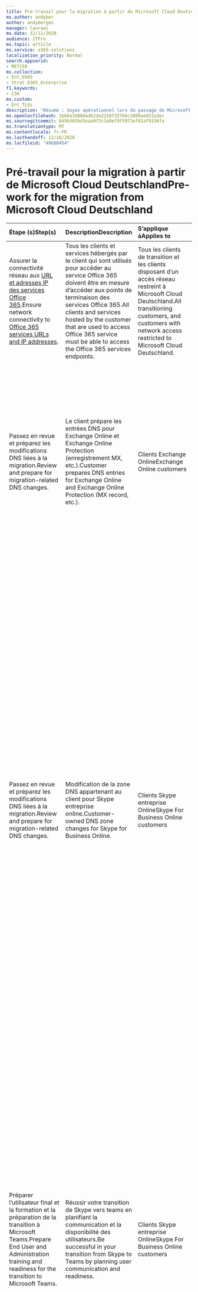 ```yaml
---
title: Pré-travail pour la migration à partir de Microsoft Cloud Deutschland
ms.author: andyber
author: andybergen
manager: laurawi
ms.date: 12/11/2020
audience: ITPro
ms.topic: article
ms.service: o365-solutions
localization_priority: Normal
search.appverid:
- MET150
ms.collection:
- Ent_O365
- Strat_O365_Enterprise
f1.keywords:
- CSH
ms.custom:
- Ent_TLGs
description: 'Résumé : Soyez opérationnel lors du passage de Microsoft Cloud Germany (Microsoft Cloud Deutschland) vers les services Office 365 dans la nouvelle région de centre de connaissances allemande.'
ms.openlocfilehash: 1bb6a1b80da462da2218f32fbbc2899ae651a3ec
ms.sourcegitcommit: 849b365bd3eaa9f3c3a9ef9f5973ef81af9156fa
ms.translationtype: MT
ms.contentlocale: fr-FR
ms.lasthandoff: 12/16/2020
ms.locfileid: "49688454"
---
```

# <a name="pre-work-for-the-migration-from-microsoft-cloud-deutschland"></a><span data-ttu-id="1a93c-103">Pré-travail pour la migration à partir de Microsoft Cloud Deutschland</span><span class="sxs-lookup"><span data-stu-id="1a93c-103">Pre-work for the migration from Microsoft Cloud Deutschland</span></span>

| <span data-ttu-id="1a93c-104">Étape (s)</span><span class="sxs-lookup"><span data-stu-id="1a93c-104">Step(s)</span></span> | <span data-ttu-id="1a93c-105">Description</span><span class="sxs-lookup"><span data-stu-id="1a93c-105">Description</span></span> | <span data-ttu-id="1a93c-106">S’applique à</span><span class="sxs-lookup"><span data-stu-id="1a93c-106">Applies to</span></span> | <span data-ttu-id="1a93c-107">Impact</span><span class="sxs-lookup"><span data-stu-id="1a93c-107">Impact</span></span> |
|:-------|:-----|:-------|:-------|
| <span data-ttu-id="1a93c-108">Assurer la connectivité réseau aux [URL et adresses IP des services Office 365](https://aka.ms/o365urls).</span><span class="sxs-lookup"><span data-stu-id="1a93c-108">Ensure network connectivity to [Office 365 services URLs and IP addresses](https://aka.ms/o365urls).</span></span> | <span data-ttu-id="1a93c-109">Tous les clients et services hébergés par le client qui sont utilisés pour accéder au service Office 365 doivent être en mesure d’accéder aux points de terminaison des services Office 365.</span><span class="sxs-lookup"><span data-stu-id="1a93c-109">All clients and services hosted by the customer that are used to access Office 365 service must be able to access the Office 365 services endpoints.</span></span> | <span data-ttu-id="1a93c-110">Tous les clients de transition et les clients disposant d’un accès réseau restreint à Microsoft Cloud Deutschland.</span><span class="sxs-lookup"><span data-stu-id="1a93c-110">All transitioning customers, and customers with network access restricted to Microsoft Cloud Deutschland.</span></span> | <span data-ttu-id="1a93c-111">Action requise.</span><span class="sxs-lookup"><span data-stu-id="1a93c-111">Required action.</span></span> <span data-ttu-id="1a93c-112">Inaction peut entraîner des défaillances du service ou du logiciel client.</span><span class="sxs-lookup"><span data-stu-id="1a93c-112">Inaction may result in failures of the service or client software.</span></span> |
| <span data-ttu-id="1a93c-113">Passez en revue et préparez les modifications DNS liées à la migration.</span><span class="sxs-lookup"><span data-stu-id="1a93c-113">Review and prepare for migration-related DNS changes.</span></span> | <span data-ttu-id="1a93c-114">Le client prépare les entrées DNS pour Exchange Online et Exchange Online Protection (enregistrement MX, etc.).</span><span class="sxs-lookup"><span data-stu-id="1a93c-114">Customer prepares DNS entries for Exchange Online and Exchange Online Protection (MX record, etc.).</span></span> | <span data-ttu-id="1a93c-115">Clients Exchange Online</span><span class="sxs-lookup"><span data-stu-id="1a93c-115">Exchange Online customers</span></span> | <span data-ttu-id="1a93c-116">Il s’agit d’une action recommandée.</span><span class="sxs-lookup"><span data-stu-id="1a93c-116">This is a recommended action.</span></span> <span data-ttu-id="1a93c-117">Aucune action signifie que le courrier électronique des clients migrés peut être acheminé via Microsoft Cloud Deutschland jusqu’à ce que les services Microsoft Cloud Deutschland soient désactivés.</span><span class="sxs-lookup"><span data-stu-id="1a93c-117">No action means migrated customers' email may route through Microsoft Cloud Deutschland until Microsoft Cloud Deutschland services are disabled.</span></span> |
| <span data-ttu-id="1a93c-118">Passez en revue et préparez les modifications DNS liées à la migration.</span><span class="sxs-lookup"><span data-stu-id="1a93c-118">Review and prepare for migration-related DNS changes.</span></span> | <span data-ttu-id="1a93c-119">Modification de la zone DNS appartenant au client pour Skype entreprise online.</span><span class="sxs-lookup"><span data-stu-id="1a93c-119">Customer-owned DNS zone changes for Skype for Business Online.</span></span> | <span data-ttu-id="1a93c-120">Clients Skype entreprise Online</span><span class="sxs-lookup"><span data-stu-id="1a93c-120">Skype For Business Online customers</span></span> | <span data-ttu-id="1a93c-121">-Nous vous recommandons de mettre à jour la durée de vie (TTL) de tous les enregistrements DNS de domaine appartenant au client à 5 minutes pour accélérer l’actualisation des enregistrements DNS.</span><span class="sxs-lookup"><span data-stu-id="1a93c-121">- We recommend that you update the Time-to-Live (TTL) for any  customer-owned domain DNS records to 5 minutes to expedite the refreshing of DNS records.</span></span> <span data-ttu-id="1a93c-122">Toutefois, le basculement géré par Microsoft associé à cette modification DNS peut se produire à tout moment dans la fenêtre de modification 24 heures fournie.</span><span class="sxs-lookup"><span data-stu-id="1a93c-122">However, the Microsoft-managed cutover associated with this DNS change may occur anytime within the provided 24-hour change window.</span></span> <br><br> <span data-ttu-id="1a93c-123">-Une interruption du service est possible à l’avenir.</span><span class="sxs-lookup"><span data-stu-id="1a93c-123">- Disruption of service is possible in the future.</span></span> <span data-ttu-id="1a93c-124">Les utilisateurs ne pourront pas se connecter à Skype entreprise et seront redirigés vers l’expérience de teams migrée dans les services Office 365.</span><span class="sxs-lookup"><span data-stu-id="1a93c-124">Users won't be able to log into Skype for Business and will be redirected to the migrated Teams experience in the Office 365 services.</span></span> |
| <span data-ttu-id="1a93c-125">Préparer l’utilisateur final et la formation et la préparation de la transition à Microsoft Teams.</span><span class="sxs-lookup"><span data-stu-id="1a93c-125">Prepare End User and Administration training and readiness for the transition to Microsoft Teams.</span></span> | <span data-ttu-id="1a93c-126">Réussir votre transition de Skype vers teams en planifiant la communication et la disponibilité des utilisateurs.</span><span class="sxs-lookup"><span data-stu-id="1a93c-126">Be successful in your transition from Skype to Teams by planning user communication and readiness.</span></span> | <span data-ttu-id="1a93c-127">Clients Skype entreprise Online</span><span class="sxs-lookup"><span data-stu-id="1a93c-127">Skype For Business Online customers</span></span> | <span data-ttu-id="1a93c-128">-Les clients doivent connaître les nouveaux services et utiliser une fois leurs services transférés vers les services Office 365.</span><span class="sxs-lookup"><span data-stu-id="1a93c-128">- Clients need to be aware of the new services and how to use once their services are transitioned to the Office 365 services.</span></span> <br><br> <span data-ttu-id="1a93c-129">-Après que des modifications DNS ont été apportées pour les domaines personnel client et le domaine initial, les utilisateurs se connectent à Skype entreprise et voient qu’ils sont désormais migrés vers Teams.</span><span class="sxs-lookup"><span data-stu-id="1a93c-129">- After DNS changes are made for both the customer vanity domains and the initial domain, users would sign into Skype for Business and see that they now are migrated to Teams.</span></span> <span data-ttu-id="1a93c-130">Cela télécharge également le client de bureau pour teams en arrière-plan.</span><span class="sxs-lookup"><span data-stu-id="1a93c-130">This would also download the desktop client for Teams in the background.</span></span> |
| <span data-ttu-id="1a93c-131">Préparer la formation de l’utilisateur final et de l’administration à propos des utilisateurs qui suppriment et rajoutent leur compte à Microsoft Outlook pour iOS et Android.</span><span class="sxs-lookup"><span data-stu-id="1a93c-131">Prepare end-user and administration training about users removing and re-adding their account to Microsoft Outlook for iOS and Android.</span></span> | <span data-ttu-id="1a93c-132">Microsoft Outlook pour iOS et Android les comptes configurés avec des boîtes aux lettres dans Microsoft Cloud Deutschland devront peut-être être supprimés et ajoutés à Outlook afin de synchroniser correctement la nouvelle configuration des services Office 365.</span><span class="sxs-lookup"><span data-stu-id="1a93c-132">Microsoft Outlook for iOS and Android accounts configured with mailboxes in Microsoft Cloud Deutschland may have to be removed and added again to Outlook in order to properly synchronize the new Office 365 services configuration.</span></span> | <span data-ttu-id="1a93c-133">Microsoft Outlook pour les clients iOS et Android</span><span class="sxs-lookup"><span data-stu-id="1a93c-133">Microsoft Outlook for iOS and Android customers</span></span> | <span data-ttu-id="1a93c-134">Les boîtes aux lettres Outlook précédemment configurées pour Microsoft Cloud Deutschland ne peuvent pas récupérer la nouvelle configuration des services Office 365, ce qui entraîne des erreurs et dégradation des performances d’autres expériences utilisateur.</span><span class="sxs-lookup"><span data-stu-id="1a93c-134">Outlook mailboxes previously configured for Microsoft Cloud Deutschland may not pick up the new Office 365 Services configuration, leading to errors and degraded performance of other user experiences.</span></span> <span data-ttu-id="1a93c-135">Les administrateurs informatiques sont encouragés à fournir une documentation qui indique de manière proactive aux utilisateurs de supprimer et de rajouter leurs comptes à Microsoft Outlook pour iOS et Android si des problèmes liés à la connexion ou à la synchronisation des messages se produisent après la migration.</span><span class="sxs-lookup"><span data-stu-id="1a93c-135">IT admins are encouraged to provide documentation that proactively instructs users to remove and re-add their accounts to Microsoft Outlook for iOS and Android if issues with signing in or synchronizing mail occur after migration.</span></span> |
| <span data-ttu-id="1a93c-136">Préparez-vous à avertir les utilisateurs du redémarrage et de la connexion et de l’extraction de leurs clients après la migration.</span><span class="sxs-lookup"><span data-stu-id="1a93c-136">Prepare to notify users about restarting and signing in to and out of their clients after migration.</span></span> | <span data-ttu-id="1a93c-137">La gestion des licences client Office passe de Microsoft Cloud Deutschland aux services Office 365 dans la migration.</span><span class="sxs-lookup"><span data-stu-id="1a93c-137">Office client licensing will transition from Microsoft Cloud Deutschland to Office 365 services in the migration.</span></span> <span data-ttu-id="1a93c-138">Les clients récupèrent une nouvelle licence valide après avoir effectué la déconnexion de et de vers les clients Office.</span><span class="sxs-lookup"><span data-stu-id="1a93c-138">Clients pick up a new valid license after signing out of and in to Office clients.</span></span> | <span data-ttu-id="1a93c-139">Clients Microsoft 365 apps</span><span class="sxs-lookup"><span data-stu-id="1a93c-139">Microsoft 365 Apps customers</span></span> |  <span data-ttu-id="1a93c-140">Les produits Office des utilisateurs doivent actualiser les licences à partir des services Office 365.</span><span class="sxs-lookup"><span data-stu-id="1a93c-140">Users' Office products need to refresh licenses from Office 365 services.</span></span> <span data-ttu-id="1a93c-141">Si les licences ne sont pas actualisées, les produits Office peuvent subir des erreurs de validation de licence.</span><span class="sxs-lookup"><span data-stu-id="1a93c-141">If licenses aren't refreshed, Office products may experience license validation errors.</span></span> |
| <span data-ttu-id="1a93c-142">Annulez les abonnements d’essai.</span><span class="sxs-lookup"><span data-stu-id="1a93c-142">Cancel any trial subscriptions.</span></span> | <span data-ttu-id="1a93c-143">Les abonnements à la version d’évaluation ne seront pas migrés et bloqueront le transfert des abonnements payants.</span><span class="sxs-lookup"><span data-stu-id="1a93c-143">Trial subscriptions will not be migrated and will block transfer of paid subscriptions.</span></span> | <span data-ttu-id="1a93c-144">Tous les clients</span><span class="sxs-lookup"><span data-stu-id="1a93c-144">All customers</span></span> | <span data-ttu-id="1a93c-145">Les services d’évaluation sont expirés et ne fonctionnent pas si les utilisateurs y accèdent après l’annulation.</span><span class="sxs-lookup"><span data-stu-id="1a93c-145">Trial services are expired and non-functioning if accessed by users after cancellation.</span></span> |
| <span data-ttu-id="1a93c-146">Déployer le client de bureau teams pour les utilisateurs qui accèdent à Skype entreprise en Allemagne.</span><span class="sxs-lookup"><span data-stu-id="1a93c-146">Deploy Teams desktop client for users who access Skype for Business in Germany.</span></span> | <span data-ttu-id="1a93c-147">La migration déplace les utilisateurs vers teams pour la collaboration, l’appel et la conversation.</span><span class="sxs-lookup"><span data-stu-id="1a93c-147">Migration moves users to Teams for collaboration, calling, and chat.</span></span> <span data-ttu-id="1a93c-148">Déployez le client teams de bureau ou assurez-vous qu’un navigateur pris en charge est disponible.</span><span class="sxs-lookup"><span data-stu-id="1a93c-148">Either, deploy the Teams desktop client or ensure that a supported browser is available.</span></span> | <span data-ttu-id="1a93c-149">Clients Skype entreprise</span><span class="sxs-lookup"><span data-stu-id="1a93c-149">Skype for Business customers</span></span> | <span data-ttu-id="1a93c-150">L’inaction entraînera l’indisponibilité des services de collaboration de teams.</span><span class="sxs-lookup"><span data-stu-id="1a93c-150">Inaction will result in unavailability of Teams collaboration services.</span></span> |
| <span data-ttu-id="1a93c-151">Analysez les différences de fonctionnalités de licence entre Microsoft Cloud Deutschland et les services Office 365.</span><span class="sxs-lookup"><span data-stu-id="1a93c-151">Analyze differences in license features between Microsoft Cloud Deutschland and Office 365 Services.</span></span> | <span data-ttu-id="1a93c-152">Les services Office 365 incluent des fonctionnalités et des services supplémentaires qui ne sont pas disponibles dans le Cloud Deutschland actuel.</span><span class="sxs-lookup"><span data-stu-id="1a93c-152">Office 365 services include additional features and services not available in the current Microsoft Cloud Deutschland.</span></span> <span data-ttu-id="1a93c-153">Lors du transfert d’abonnement, de nouvelles fonctionnalités seront disponibles pour les utilisateurs.</span><span class="sxs-lookup"><span data-stu-id="1a93c-153">During subscription transfer, new features will be available to users.</span></span> | <span data-ttu-id="1a93c-154">Tous les clients</span><span class="sxs-lookup"><span data-stu-id="1a93c-154">All customers</span></span> | <span data-ttu-id="1a93c-155">-Analysez les différentes fonctionnalités fournies par les licences pour Microsoft Cloud Deutschland et les services Office 365.</span><span class="sxs-lookup"><span data-stu-id="1a93c-155">- Analyze the different features provided by the licenses for Microsoft Cloud Deutschland and Office 365 Services.</span></span> <span data-ttu-id="1a93c-156">Commencez par la [Description du service de plateforme Office 365](https://docs.microsoft.com/office365/servicedescriptions/office-365-platform-service-description/office-365-platform-service-description).</span><span class="sxs-lookup"><span data-stu-id="1a93c-156">Start with the [Office 365 platform Service Description](https://docs.microsoft.com/office365/servicedescriptions/office-365-platform-service-description/office-365-platform-service-description).</span></span> <br><br> <span data-ttu-id="1a93c-157">-Déterminez si les nouvelles fonctionnalités des services Office 365 doivent être initialement désactivées pour limiter les effets sur les utilisateurs ou la gestion des modifications de l’utilisateur, et modifier les attributions de licence si nécessaire.</span><span class="sxs-lookup"><span data-stu-id="1a93c-157">- Determine if any new features of Office 365 services should be initially disabled to limit effects on users or on user change management, and alter user license assignments as needed.</span></span> <br><br> <span data-ttu-id="1a93c-158">-Préparez les utilisateurs et le personnel du support technique pour les nouveaux services et fonctionnalités fournis par les services Office 365.</span><span class="sxs-lookup"><span data-stu-id="1a93c-158">- Prepare users and help desk staff for new services and features provided by Office 365 services.</span></span> |
| <span data-ttu-id="1a93c-159">Créez des stratégies de [rétention](https://docs.microsoft.com/microsoft-365/compliance/retention) à l’échelle de l’organisation à protéger contre la suppression involontaire du contenu lors de la migration.</span><span class="sxs-lookup"><span data-stu-id="1a93c-159">Create organization-wide [retention policies](https://docs.microsoft.com/microsoft-365/compliance/retention) to protect from inadvertent deletion of content during migration.</span></span>  | <span data-ttu-id="1a93c-160">-Pour vous assurer que le contenu n’est pas supprimé par inadvertance par les utilisateurs finaux pendant la migration, les clients peuvent choisir d’activer une stratégie de rétention à l’échelle de l’organisation.</span><span class="sxs-lookup"><span data-stu-id="1a93c-160">- To ensure that content isn't inadvertently deleted by end users during the migration, customers may choose to enable an organization-wide retention policy.</span></span> <br><br> <span data-ttu-id="1a93c-161">-Bien que la rétention ne soit pas requise, étant donné que les conservations placées à tout moment pendant la migration devraient fonctionner comme prévu, une stratégie de rétention est un mécanisme de sécurité de sauvegarde.</span><span class="sxs-lookup"><span data-stu-id="1a93c-161">- Although retention isn't required, since holds placed at any time during the migration should work as expected, having a retention policy is a back-up safety mechanism.</span></span> <span data-ttu-id="1a93c-162">En même temps, une stratégie de rétention peut ne pas être utilisée par tous les clients, en particulier les personnes concernées par la conservation.</span><span class="sxs-lookup"><span data-stu-id="1a93c-162">At the same time, a retention policy might not be used by all customers, especially those who are concerned about over preservation.</span></span> | <span data-ttu-id="1a93c-163">Clients Office</span><span class="sxs-lookup"><span data-stu-id="1a93c-163">Office customers</span></span> | <span data-ttu-id="1a93c-164">Appliquez la stratégie de rétention comme décrit dans [Découvrez les stratégies de rétention et les étiquettes de rétention](https://docs.microsoft.com/microsoft-365/compliance/retention-policies).</span><span class="sxs-lookup"><span data-stu-id="1a93c-164">Apply retention policy as described in [Learn about retention policies and retention labels](https://docs.microsoft.com/microsoft-365/compliance/retention-policies).</span></span> |
| <span data-ttu-id="1a93c-165">[Sauvegarde de la batterie de serveurs AD FS (Active Directory Federation Services)](ms-cloud-germany-transition-add-adfs.md#backup) pour les scénarios de récupération d’urgence.</span><span class="sxs-lookup"><span data-stu-id="1a93c-165">[Backup of Active Directory Federation Services (AD FS) farm](ms-cloud-germany-transition-add-adfs.md#backup) for disaster recovery scenarios.</span></span> | <span data-ttu-id="1a93c-166">Les clients doivent sauvegarder la batterie AD FS de manière appropriée afin de garantir que les approbations de la partie de confiance pour les points de terminaison & Germany peuvent être restaurées sans toucher à l’URI de l’émetteur des domaines.</span><span class="sxs-lookup"><span data-stu-id="1a93c-166">Customers need to back up the AD FS farm appropriately to ensure the relying party trusts to global & Germany endpoints can be restored without touching the issuer URI of the domains.</span></span> <span data-ttu-id="1a93c-167">Microsoft recommande d’utiliser la restauration rapide AD FS pour une sauvegarde de la batterie de serveurs et la restauration correspondante, si nécessaire.</span><span class="sxs-lookup"><span data-stu-id="1a93c-167">Microsoft recommends using AD FS Rapid Restore for a backup of the farm and the respective restore, if necessary.</span></span> | <span data-ttu-id="1a93c-168">Organisations d’authentification fédérée</span><span class="sxs-lookup"><span data-stu-id="1a93c-168">Federated Authentication organizations</span></span> | <span data-ttu-id="1a93c-169">Action requise.</span><span class="sxs-lookup"><span data-stu-id="1a93c-169">Required Action.</span></span> <span data-ttu-id="1a93c-170">L’inaction entraînera un impact sur le service pendant la migration si la batterie de serveurs AD FS du client échoue.</span><span class="sxs-lookup"><span data-stu-id="1a93c-170">Inaction will result in service impact during the migration if the AD FS farm of the customer fails.</span></span> |


## <a name="exchange-online"></a><span data-ttu-id="1a93c-171">Exchange Online</span><span class="sxs-lookup"><span data-stu-id="1a93c-171">Exchange Online</span></span>

| <span data-ttu-id="1a93c-172">Étape (s)</span><span class="sxs-lookup"><span data-stu-id="1a93c-172">Step(s)</span></span> | <span data-ttu-id="1a93c-173">Description</span><span class="sxs-lookup"><span data-stu-id="1a93c-173">Description</span></span> | <span data-ttu-id="1a93c-174">S’applique à</span><span class="sxs-lookup"><span data-stu-id="1a93c-174">Applies to</span></span> | <span data-ttu-id="1a93c-175">Impact</span><span class="sxs-lookup"><span data-stu-id="1a93c-175">Impact</span></span> |
|:-------|:-----|:-------|:-------|
| <span data-ttu-id="1a93c-176">Informez les partenaires externes de la transition à venir vers les services Office 365.</span><span class="sxs-lookup"><span data-stu-id="1a93c-176">Notify external partners of the upcoming transition to Office 365 services.</span></span> | <span data-ttu-id="1a93c-177">Les configurations d’espace d’adressage de disponibilité permettent le partage d’informations de disponibilité avec Office 365.</span><span class="sxs-lookup"><span data-stu-id="1a93c-177">Availability address space configurations allow sharing of free/busy information with Office 365.</span></span> | <span data-ttu-id="1a93c-178">Les clients Exchange Online ayant activé l’espace d’adressage calendrier et disponibilité.</span><span class="sxs-lookup"><span data-stu-id="1a93c-178">Exchange Online customers who have enabled sharing calendar and availability address space.</span></span> | <span data-ttu-id="1a93c-179">Action requise.</span><span class="sxs-lookup"><span data-stu-id="1a93c-179">Required action.</span></span>  <span data-ttu-id="1a93c-180">Si vous ne le faites pas, vous risquez de provoquer une défaillance du service ou du client lors d’une phase ultérieure de la migration client.</span><span class="sxs-lookup"><span data-stu-id="1a93c-180">Failure to do so may result in service or client failure at a later phase of customer migration.</span></span> |
|||||

<span data-ttu-id="1a93c-181">Si vous disposez d’un environnement Exchange hybride :</span><span class="sxs-lookup"><span data-stu-id="1a93c-181">If you have hybrid Exchange:</span></span>

| <span data-ttu-id="1a93c-182">Étape (s)</span><span class="sxs-lookup"><span data-stu-id="1a93c-182">Step(s)</span></span> | <span data-ttu-id="1a93c-183">Description</span><span class="sxs-lookup"><span data-stu-id="1a93c-183">Description</span></span> | <span data-ttu-id="1a93c-184">S’applique à</span><span class="sxs-lookup"><span data-stu-id="1a93c-184">Applies to</span></span> | <span data-ttu-id="1a93c-185">Impact</span><span class="sxs-lookup"><span data-stu-id="1a93c-185">Impact</span></span> |
|:-------|:-----|:-------|:-------|
| <span data-ttu-id="1a93c-186">Désinstallez les versions précédentes de l’Assistant de configuration hybride (HCW), puis installez et exécutez la dernière version, 17.0.5378.0, de [https://aka.ms/hybridwizard](https://aka.ms/hybridwizard) .</span><span class="sxs-lookup"><span data-stu-id="1a93c-186">Uninstall previous versions of Hybrid Configuration wizard (HCW), and then install and execute the latest version, 17.0.5378.0, from [https://aka.ms/hybridwizard](https://aka.ms/hybridwizard).</span></span> | <span data-ttu-id="1a93c-187">La dernière version du HCW inclut les mises à jour nécessaires pour prendre en charge les clients qui passent de Microsoft Cloud Deutschland aux services Office 365.</span><span class="sxs-lookup"><span data-stu-id="1a93c-187">The latest version of the HCW includes necessary updates to support customers who are transitioning from Microsoft Cloud Deutschland to Office 365 Services.</span></span> <br><br> <span data-ttu-id="1a93c-188">Les mises à jour incluent les modifications apportées aux paramètres de certificat local pour le connecteur d’envoi et le connecteur de réception.</span><span class="sxs-lookup"><span data-stu-id="1a93c-188">Updates include changes to on-premises certificate settings for Send connector and Receive connector.</span></span> | <span data-ttu-id="1a93c-189">Clients Exchange Online exécutant un déploiement hybride</span><span class="sxs-lookup"><span data-stu-id="1a93c-189">Exchange Online customers running Hybrid deployment</span></span> | <span data-ttu-id="1a93c-190">Action requise.</span><span class="sxs-lookup"><span data-stu-id="1a93c-190">Required action.</span></span> <span data-ttu-id="1a93c-191">Si vous ne le faites pas, vous risquez de provoquer une défaillance du service ou du client.</span><span class="sxs-lookup"><span data-stu-id="1a93c-191">Failure to do so may result in service or client failure.</span></span> |
|||||

## <a name="sharepoint-online"></a><span data-ttu-id="1a93c-192">SharePoint Online</span><span class="sxs-lookup"><span data-stu-id="1a93c-192">SharePoint Online</span></span>

<span data-ttu-id="1a93c-193">Si vous disposez de SharePoint 2013 :</span><span class="sxs-lookup"><span data-stu-id="1a93c-193">If you have SharePoint 2013:</span></span>

| <span data-ttu-id="1a93c-194">Étape (s)</span><span class="sxs-lookup"><span data-stu-id="1a93c-194">Step(s)</span></span> | <span data-ttu-id="1a93c-195">Description</span><span class="sxs-lookup"><span data-stu-id="1a93c-195">Description</span></span> | <span data-ttu-id="1a93c-196">S’applique à</span><span class="sxs-lookup"><span data-stu-id="1a93c-196">Applies to</span></span> | <span data-ttu-id="1a93c-197">Impact</span><span class="sxs-lookup"><span data-stu-id="1a93c-197">Impact</span></span> |
|:-------|:-----|:-------|:-------|
| <span data-ttu-id="1a93c-198">Limitez les flux de travail SharePoint 2013 à utiliser lors de la migration SharePoint Online.</span><span class="sxs-lookup"><span data-stu-id="1a93c-198">Limit SharePoint 2013 workflows, use during the SharePoint Online migration.</span></span> | <span data-ttu-id="1a93c-199">Réduire les flux de travail SharePoint 2013 et effectuer les flux de travail en cours avant les transitions.</span><span class="sxs-lookup"><span data-stu-id="1a93c-199">Reduce SharePoint 2013 workflows and complete in-flight workflows before transitions.</span></span> | <span data-ttu-id="1a93c-200">Clients SharePoint Online</span><span class="sxs-lookup"><span data-stu-id="1a93c-200">SharePoint Online Customers</span></span> | <span data-ttu-id="1a93c-201">L’inaction peut entraîner une confusion des utilisateurs et des appels au support technique.</span><span class="sxs-lookup"><span data-stu-id="1a93c-201">Inaction may result in user confusion and help desk calls.</span></span> |
|||||

## <a name="mobile"></a><span data-ttu-id="1a93c-202">Mobile</span><span class="sxs-lookup"><span data-stu-id="1a93c-202">Mobile</span></span>

<span data-ttu-id="1a93c-203">Si vous utilisez une solution MDM (Mobile Device Management) tierce :</span><span class="sxs-lookup"><span data-stu-id="1a93c-203">If you're using a third-party mobile device management (MDM) solution:</span></span>

| <span data-ttu-id="1a93c-204">Étape (s)</span><span class="sxs-lookup"><span data-stu-id="1a93c-204">Step(s)</span></span> | <span data-ttu-id="1a93c-205">Description</span><span class="sxs-lookup"><span data-stu-id="1a93c-205">Description</span></span> | <span data-ttu-id="1a93c-206">S’applique à</span><span class="sxs-lookup"><span data-stu-id="1a93c-206">Applies to</span></span> | <span data-ttu-id="1a93c-207">Impact</span><span class="sxs-lookup"><span data-stu-id="1a93c-207">Impact</span></span> |
|:-------|:-----|:-------|:-------|
| <span data-ttu-id="1a93c-208">Déterminez si une reconfiguration est nécessaire après la migration.</span><span class="sxs-lookup"><span data-stu-id="1a93c-208">Determine if any reconfiguration is required after migration.</span></span> | <span data-ttu-id="1a93c-209">Les solutions MDM peuvent cibler des `outlook.de` points de terminaison.</span><span class="sxs-lookup"><span data-stu-id="1a93c-209">MDM solutions may target `outlook.de` endpoints.</span></span> <span data-ttu-id="1a93c-210">Dans cette transition vers les services Office 365, les profils clients doivent être mis à jour vers l’URL des services Office 365, `outlook.office365.com` .</span><span class="sxs-lookup"><span data-stu-id="1a93c-210">In this transition to Office 365 Services, client profiles should update to the Office 365 services URL, `outlook.office365.com`.</span></span> | <span data-ttu-id="1a93c-211">Clients Exchange Online et MDM</span><span class="sxs-lookup"><span data-stu-id="1a93c-211">Exchange Online and MDM customers</span></span> | <span data-ttu-id="1a93c-212">Les clients peuvent continuer à fonctionner pendant que le `outlook.de` point de terminaison est accessible, mais ils échoueront si les points de terminaison Deutschland Cloud de Microsoft ne sont plus disponibles.</span><span class="sxs-lookup"><span data-stu-id="1a93c-212">Clients may continue to function while the `outlook.de` endpoint is accessible, but they'll fail if Microsoft Cloud Deutschland endpoints are no longer available.</span></span> |
|||||

## <a name="line-of-business-apps"></a><span data-ttu-id="1a93c-213">Applications métiers</span><span class="sxs-lookup"><span data-stu-id="1a93c-213">Line-of-business apps</span></span>

<span data-ttu-id="1a93c-214">Si vous utilisez un service tiers ou des applications métier (LOB) qui sont intégrées à Office 365 :</span><span class="sxs-lookup"><span data-stu-id="1a93c-214">If you're using a third-party service or line-of-business (LOB) apps that are integrated with Office 365:</span></span> 

| <span data-ttu-id="1a93c-215">Étape (s)</span><span class="sxs-lookup"><span data-stu-id="1a93c-215">Step(s)</span></span> | <span data-ttu-id="1a93c-216">Description</span><span class="sxs-lookup"><span data-stu-id="1a93c-216">Description</span></span> | <span data-ttu-id="1a93c-217">S’applique à</span><span class="sxs-lookup"><span data-stu-id="1a93c-217">Applies to</span></span> | <span data-ttu-id="1a93c-218">Impact</span><span class="sxs-lookup"><span data-stu-id="1a93c-218">Impact</span></span> |
|:-------|:-----|:-------|:-------|
| <span data-ttu-id="1a93c-219">Déterminez si une reconfiguration est nécessaire après la migration.</span><span class="sxs-lookup"><span data-stu-id="1a93c-219">Determine if any reconfiguration is required after migration.</span></span> | <span data-ttu-id="1a93c-220">Les services et applications tiers qui s’intègrent à Office 365 peuvent être codés de manière à s’attendre aux adresses IP et URL de Microsoft Cloud Deutschland.</span><span class="sxs-lookup"><span data-stu-id="1a93c-220">Third-party services and applications that integrate with Office 365 may be coded to expect Microsoft Cloud Deutschland IP addresses and URLs.</span></span> | <span data-ttu-id="1a93c-221">Tous les clients</span><span class="sxs-lookup"><span data-stu-id="1a93c-221">All customers</span></span> | <span data-ttu-id="1a93c-222">Action requise.</span><span class="sxs-lookup"><span data-stu-id="1a93c-222">Required action.</span></span> <span data-ttu-id="1a93c-223">Inaction peut entraîner des défaillances du service ou du logiciel client.</span><span class="sxs-lookup"><span data-stu-id="1a93c-223">Inaction may result in failures of the service or client software.</span></span> |
|||||

## <a name="azure"></a><span data-ttu-id="1a93c-224">Azure</span><span class="sxs-lookup"><span data-stu-id="1a93c-224">Azure</span></span> 

| <span data-ttu-id="1a93c-225">Étape (s)</span><span class="sxs-lookup"><span data-stu-id="1a93c-225">Step(s)</span></span> | <span data-ttu-id="1a93c-226">Description</span><span class="sxs-lookup"><span data-stu-id="1a93c-226">Description</span></span> | <span data-ttu-id="1a93c-227">S’applique à</span><span class="sxs-lookup"><span data-stu-id="1a93c-227">Applies to</span></span> | <span data-ttu-id="1a93c-228">Impact</span><span class="sxs-lookup"><span data-stu-id="1a93c-228">Impact</span></span> |
|:-------|:-----|:-------|:-------|
| <span data-ttu-id="1a93c-229">Déterminez quels services Azure sont en cours d’utilisation et préparez-vous à la migration future d’Allemagne vers le client des services Office 365 en collaborant avec vos partenaires.</span><span class="sxs-lookup"><span data-stu-id="1a93c-229">Determine which Azure services are in use and prepare for future migration from Germany to the Office 365 services tenant by working with your partners.</span></span> <span data-ttu-id="1a93c-230">Suivez les étapes décrites dans le [Manuel de migration Azure](https://docs.microsoft.com/azure/germany/germany-migration-main).</span><span class="sxs-lookup"><span data-stu-id="1a93c-230">Follow the steps described in the [Azure migration playbook](https://docs.microsoft.com/azure/germany/germany-migration-main).</span></span> | <span data-ttu-id="1a93c-231">La migration des ressources Azure est une responsabilité client et nécessite des efforts manuels suivant les étapes prescrites.</span><span class="sxs-lookup"><span data-stu-id="1a93c-231">Migration of Azure resources is a customer responsibility and requires manual effort following prescribed steps.</span></span> <span data-ttu-id="1a93c-232">La compréhension des services utilisés dans l’organisation est essentielle pour réussir la migration des services Azure.</span><span class="sxs-lookup"><span data-stu-id="1a93c-232">Understanding what services are in use in the organization is key to successful migration of Azure services.</span></span> <br><br> <span data-ttu-id="1a93c-233">Office 365 Germany les clients disposant d’abonnements Azure sous la même partition d’identité (Organisation) doivent respecter l’ordre indiqué par Microsoft lorsqu’ils peuvent commencer la migration des abonnements et des services.</span><span class="sxs-lookup"><span data-stu-id="1a93c-233">Office 365 Germany customers who have Azure subscriptions under the same identity partition (organization) must follow the Microsoft-prescribed order when they can begin subscription and services migration.</span></span> | <span data-ttu-id="1a93c-234">Clients Azure</span><span class="sxs-lookup"><span data-stu-id="1a93c-234">Azure Customers</span></span> | <span data-ttu-id="1a93c-235">-Les clients peuvent avoir plusieurs abonnements Azure, chaque abonnement contenant des composants d’infrastructure, de services et de plateforme.</span><span class="sxs-lookup"><span data-stu-id="1a93c-235">- Customers may have multiple Azure subscriptions, each subscription containing infrastructure, services, and platform components.</span></span> <br><br> <span data-ttu-id="1a93c-236">-Les administrateurs doivent identifier les abonnements et les parties prenantes pour s’assurer que la migration et la validation des messages sont possibles dans le cadre de cet événement de migration.</span><span class="sxs-lookup"><span data-stu-id="1a93c-236">- Administrators should identify subscriptions and stakeholders to ensure prompt migration and validation is possible as part of this migration event.</span></span> <br><br> <span data-ttu-id="1a93c-237">Le fait de ne pas réussir la migration de ces abonnements et des composants Azure dans la chronologie prescrite a une incidence sur la transition d’Office et Azure AD vers les services Office 365 et peut entraîner une perte de données.</span><span class="sxs-lookup"><span data-stu-id="1a93c-237">Failing to successfully complete migration of these subscriptions and Azure components within the prescribed timeline will affect completion of the Office and Azure AD transition to Office 365 services and may result in data loss.</span></span>  <br><br> <span data-ttu-id="1a93c-238">-Une notification de centre de messages signale le point de départ de la migration orientée client.</span><span class="sxs-lookup"><span data-stu-id="1a93c-238">- A Message center notification will signal the point at which customer-led migration can begin.</span></span> |
|||||

## <a name="dynamics-365"></a><span data-ttu-id="1a93c-239">Dynamics 365</span><span class="sxs-lookup"><span data-stu-id="1a93c-239">Dynamics 365</span></span>

| <span data-ttu-id="1a93c-240">Étape (s)</span><span class="sxs-lookup"><span data-stu-id="1a93c-240">Step(s)</span></span> | <span data-ttu-id="1a93c-241">Description</span><span class="sxs-lookup"><span data-stu-id="1a93c-241">Description</span></span> | <span data-ttu-id="1a93c-242">S’applique à</span><span class="sxs-lookup"><span data-stu-id="1a93c-242">Applies to</span></span> | <span data-ttu-id="1a93c-243">Impact</span><span class="sxs-lookup"><span data-stu-id="1a93c-243">Impact</span></span> |
|:-------|:-----|:-------|:-------|
| <span data-ttu-id="1a93c-244">Pour les abonnements à Dynamics 365 sandbox, veillez à télécharger l’environnement de production de l’instance SQL Dynamics à partir de votre abonnement Dynamics 365 dans Microsoft Cloud Deutschland.</span><span class="sxs-lookup"><span data-stu-id="1a93c-244">For Dynamics 365 sandbox subscriptions, be sure to download the production environment of the Dynamics SQL instance from your Dynamics 365 subscription in Microsoft Cloud Deutschland.</span></span> <span data-ttu-id="1a93c-245">La dernière sauvegarde de production doit être restaurée dans le bac à sable avant la migration bac à sable.</span><span class="sxs-lookup"><span data-stu-id="1a93c-245">The latest production backup should be restored to the sandbox before sandbox migration.</span></span> | <span data-ttu-id="1a93c-246">La migration de Dynamics 365 nécessite que les clients s’assurent que l’environnement de bac à sable est actualisé avec la dernière base de données de production.</span><span class="sxs-lookup"><span data-stu-id="1a93c-246">Migration of Dynamics 365 requires customers to ensure that the Sandbox environment is refreshed with the latest production database.</span></span> | <span data-ttu-id="1a93c-247">Clients Microsoft Dynamics</span><span class="sxs-lookup"><span data-stu-id="1a93c-247">Microsoft Dynamics customers</span></span> | <span data-ttu-id="1a93c-248">L’équipe FastTrack aidera les clients à effectuer des exécutions sèches pour valider la mise à niveau de la version de 8. x vers la version 9.1. x.</span><span class="sxs-lookup"><span data-stu-id="1a93c-248">The FastTrack team will assist customers in performing dry runs to validate the version upgrade from 8.x to 9.1.x.</span></span> |
|||||

## <a name="power-bi"></a><span data-ttu-id="1a93c-249">Power BI</span><span class="sxs-lookup"><span data-stu-id="1a93c-249">Power BI</span></span>

| <span data-ttu-id="1a93c-250">Étape (s)</span><span class="sxs-lookup"><span data-stu-id="1a93c-250">Step(s)</span></span> | <span data-ttu-id="1a93c-251">Description</span><span class="sxs-lookup"><span data-stu-id="1a93c-251">Description</span></span> | <span data-ttu-id="1a93c-252">S’applique à</span><span class="sxs-lookup"><span data-stu-id="1a93c-252">Applies to</span></span> | <span data-ttu-id="1a93c-253">Impact</span><span class="sxs-lookup"><span data-stu-id="1a93c-253">Impact</span></span> |
|:-------|:-----|:-------|:-------|
| <span data-ttu-id="1a93c-254">Suppression des objets des abonnements Power BI qui ne seront pas migrés de Power BI Microsoft Cloud Deutschland vers Office 365 services.</span><span class="sxs-lookup"><span data-stu-id="1a93c-254">Removal of objects from Power BI subscriptions that won't be migrated from Power BI Microsoft Cloud Deutschland to Office 365 services.</span></span> | <span data-ttu-id="1a93c-255">La migration des services Power BI nécessite l’intervention du client pour supprimer certains artefacts, tels que des jeux de données et des tableaux de bord.</span><span class="sxs-lookup"><span data-stu-id="1a93c-255">Migration of Power BI services will require customer action to delete certain artifacts, such as datasets and dashboards.</span></span> | <span data-ttu-id="1a93c-256">Clients Power BI</span><span class="sxs-lookup"><span data-stu-id="1a93c-256">Power BI customers</span></span> | <span data-ttu-id="1a93c-257">Les administrateurs devront peut-être supprimer les éléments suivants de leur abonnement :</span><span class="sxs-lookup"><span data-stu-id="1a93c-257">Admins may have to remove the following items from their subscription:</span></span> <br> <span data-ttu-id="1a93c-258">-Real-Time des jeux de données (par exemple, des jeux de données en continu ou par émission)</span><span class="sxs-lookup"><span data-stu-id="1a93c-258">- Real-Time datasets (for example, streaming or push datasets)</span></span> <br> <span data-ttu-id="1a93c-259">-Configuration de passerelle de données locale et source de données Power BI</span><span class="sxs-lookup"><span data-stu-id="1a93c-259">- Power BI on-premises Data Gateway configuration and data source</span></span> |
|||||

## <a name="dns"></a><span data-ttu-id="1a93c-260">DNS</span><span class="sxs-lookup"><span data-stu-id="1a93c-260">DNS</span></span>

| <span data-ttu-id="1a93c-261">Étape (s)</span><span class="sxs-lookup"><span data-stu-id="1a93c-261">Step(s)</span></span> | <span data-ttu-id="1a93c-262">Description</span><span class="sxs-lookup"><span data-stu-id="1a93c-262">Description</span></span> | <span data-ttu-id="1a93c-263">S’applique à</span><span class="sxs-lookup"><span data-stu-id="1a93c-263">Applies to</span></span> | <span data-ttu-id="1a93c-264">Impact</span><span class="sxs-lookup"><span data-stu-id="1a93c-264">Impact</span></span> |
|:-------|:-----|:-------|:-------|
| <span data-ttu-id="1a93c-265">Vérifiez et préparez la modification du DNS si le DNS actuel comporte une entrée CNAME MSOID.</span><span class="sxs-lookup"><span data-stu-id="1a93c-265">Review and prepare for DNS change if the current DNS has an MSOID CName entry.</span></span> | <span data-ttu-id="1a93c-266">Modifications de la zone DNS appartenant au client</span><span class="sxs-lookup"><span data-stu-id="1a93c-266">Customer-owned DNS zone changes</span></span> | <span data-ttu-id="1a93c-267">Clients des services client Office</span><span class="sxs-lookup"><span data-stu-id="1a93c-267">Office client services customers</span></span> | <span data-ttu-id="1a93c-268">Mettez à jour la durée de vie (TTL) des enregistrements DNS appartenant au client à 5 minutes s’il existe un CNAME MSOID.</span><span class="sxs-lookup"><span data-stu-id="1a93c-268">Update the Time to Live (TTL) for customer-owned DNS records to 5 minutes if an MSOID CName exists.</span></span> |
|||||

## <a name="federated-identity"></a><span data-ttu-id="1a93c-269">Identité fédérée</span><span class="sxs-lookup"><span data-stu-id="1a93c-269">Federated identity</span></span>

| <span data-ttu-id="1a93c-270">Étape (s)</span><span class="sxs-lookup"><span data-stu-id="1a93c-270">Step(s)</span></span> | <span data-ttu-id="1a93c-271">Description</span><span class="sxs-lookup"><span data-stu-id="1a93c-271">Description</span></span> | <span data-ttu-id="1a93c-272">S’applique à</span><span class="sxs-lookup"><span data-stu-id="1a93c-272">Applies to</span></span> | <span data-ttu-id="1a93c-273">Impact</span><span class="sxs-lookup"><span data-stu-id="1a93c-273">Impact</span></span> |
|:-------|:-----|:-------|:-------|
| <span data-ttu-id="1a93c-274">Générez une approbation de partie de confiance pour les points de terminaison Azure AD globaux.</span><span class="sxs-lookup"><span data-stu-id="1a93c-274">Generate relying party trust for global Azure AD endpoints.</span></span> | <span data-ttu-id="1a93c-275">Les clients doivent créer manuellement une approbation de partie de confiance (RPT) sur des points de terminaison [globaux](https://nexus.microsoftonline-p.com/federationmetadata/2007-06/federationmetadata.xml) .</span><span class="sxs-lookup"><span data-stu-id="1a93c-275">Customers need to manually create a relying party trust (RPT) to [global](https://nexus.microsoftonline-p.com/federationmetadata/2007-06/federationmetadata.xml) endpoints.</span></span> <span data-ttu-id="1a93c-276">Pour ce faire, vous devez ajouter une nouvelle arborescence RPT via l’interface utilisateur en tirant parti de l’URL des métadonnées de Fédération globale, puis en utilisant les [règles de revendication RPT](https://adfshelp.microsoft.com/AadTrustClaims/ClaimsGenerator#:~:text=%20Azure%20AD%20RPT%20Claim%20Rules%20%201,Azure%20AD.%20This%20will%20be%20what...%20More%20) (dans l’aide d’AD FS) pour générer les règles de revendication et les importer dans l’arborescence RPT.</span><span class="sxs-lookup"><span data-stu-id="1a93c-276">This is done by adding a new RPT via GUI by leveraging the global federation metadata URL and then using [Azure AD RPT Claim Rules](https://adfshelp.microsoft.com/AadTrustClaims/ClaimsGenerator#:~:text=%20Azure%20AD%20RPT%20Claim%20Rules%20%201,Azure%20AD.%20This%20will%20be%20what...%20More%20) (in AD FS Help) to generate the claim rules and import them into the RPT.</span></span> | <span data-ttu-id="1a93c-277">Organisations d’authentification fédérée</span><span class="sxs-lookup"><span data-stu-id="1a93c-277">Federated authentication organizations</span></span> | <span data-ttu-id="1a93c-278">Action requise.</span><span class="sxs-lookup"><span data-stu-id="1a93c-278">Required Action.</span></span> <span data-ttu-id="1a93c-279">L’inaction entraînera un impact sur le service pendant la migration.</span><span class="sxs-lookup"><span data-stu-id="1a93c-279">Inaction will result in service impact during the migration.</span></span> |
|||||

## <a name="more-information"></a><span data-ttu-id="1a93c-280">Informations supplémentaires</span><span class="sxs-lookup"><span data-stu-id="1a93c-280">More information</span></span>

<span data-ttu-id="1a93c-281">Mise en route :</span><span class="sxs-lookup"><span data-stu-id="1a93c-281">Getting started:</span></span>

- [<span data-ttu-id="1a93c-282">Migration de Microsoft Cloud Deutschland vers Office 365 services dans les nouvelles régions de centre de connaissances allemand</span><span class="sxs-lookup"><span data-stu-id="1a93c-282">Migration from Microsoft Cloud Deutschland to Office 365 services in the new German datacenter regions</span></span>](ms-cloud-germany-transition.md)
- [<span data-ttu-id="1a93c-283">Aide à la migration de Microsoft Cloud Deutschland : </span><span class="sxs-lookup"><span data-stu-id="1a93c-283">Microsoft Cloud Deutschland Migration Assistance</span></span>](https://aka.ms/germanymigrateassist)
- [<span data-ttu-id="1a93c-284">Comment opter pour une migration</span><span class="sxs-lookup"><span data-stu-id="1a93c-284">How to opt-in for migration</span></span>](ms-cloud-germany-migration-opt-in.md)
- [<span data-ttu-id="1a93c-285">Expérience client lors de la migration</span><span class="sxs-lookup"><span data-stu-id="1a93c-285">Customer experience during the migration</span></span>](ms-cloud-germany-transition-experience.md)

<span data-ttu-id="1a93c-286">Navigation par le biais de la transition :</span><span class="sxs-lookup"><span data-stu-id="1a93c-286">Moving through the transition:</span></span>

- [<span data-ttu-id="1a93c-287">Actions et impacts des phases de migration</span><span class="sxs-lookup"><span data-stu-id="1a93c-287">Migration phases actions and impacts</span></span>](ms-cloud-germany-transition-phases.md)
- [<span data-ttu-id="1a93c-288">Pré-travail supplémentaire</span><span class="sxs-lookup"><span data-stu-id="1a93c-288">Additional pre-work</span></span>](ms-cloud-germany-transition-add-pre-work.md)
- <span data-ttu-id="1a93c-289">Informations supplémentaires pour [Azure ad](ms-cloud-germany-transition-azure-ad.md), [appareils](ms-cloud-germany-transition-add-devices.md), [expériences](ms-cloud-germany-transition-add-experience.md)et [AD FS](ms-cloud-germany-transition-add-adfs.md).</span><span class="sxs-lookup"><span data-stu-id="1a93c-289">Additional information for [Azure AD](ms-cloud-germany-transition-azure-ad.md), [devices](ms-cloud-germany-transition-add-devices.md), [experiences](ms-cloud-germany-transition-add-experience.md), and [AD FS](ms-cloud-germany-transition-add-adfs.md).</span></span>

<span data-ttu-id="1a93c-290">Applications Cloud :</span><span class="sxs-lookup"><span data-stu-id="1a93c-290">Cloud apps:</span></span>

- [<span data-ttu-id="1a93c-291">Informations sur le programme de migration Dynamics 365</span><span class="sxs-lookup"><span data-stu-id="1a93c-291">Dynamics 365 migration program information</span></span>](https://aka.ms/d365ceoptin)
- [<span data-ttu-id="1a93c-292">Informations sur le programme de migration Power BI</span><span class="sxs-lookup"><span data-stu-id="1a93c-292">Power BI migration program information</span></span>](https://aka.ms/pbioptin)
- [<span data-ttu-id="1a93c-293">Prise en main de votre mise à niveau vers Microsoft Teams</span><span class="sxs-lookup"><span data-stu-id="1a93c-293">Getting started with your Microsoft Teams upgrade</span></span>](https://aka.ms/SkypeToTeams-Home)
